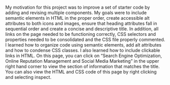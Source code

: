 My motivation for this project was to improve a set of starter code by adding and revising multiple components. My goals were to include semantic elements in HTML in the proper order, create accessible alt attributes to both icons and images, ensure that heading attributes fall in sequential order and create a concise and descriptive title. In addition, all links on the page needed to be functioning correctly, CSS selectors and properties needed to be consolidated and the CSS file properly commented. I learned how to organize code using semantic elements, add alt attributes and how to condense CSS classes. I also learned how to include clickable links in HTML. On this page, you can click on “Search Engine Optimization, Online Reputation Management and Social Media Marketing” in the upper right hand corner to view the section of information that matches the title. You can also view the HTML and CSS code of this page by right clicking and selecting inspect. 

